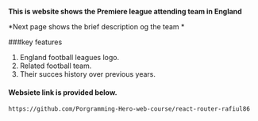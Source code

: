 **This is website shows the Premiere league attending team in England**

*Next page shows the brief description og the team *

###key features
1. England football leagues logo.
1. Related football team.
1. Their succes history over previous years.

####  Websiete link is provided below.
```
https://github.com/Porgramming-Hero-web-course/react-router-rafiul86

```

